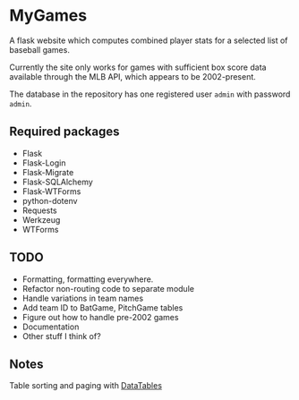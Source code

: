 # MyGames
A flask website which computes combined player stats for a selected list of baseball games.  

Currently the site only works for games with sufficient box score data available through the MLB API, which appears to be 2002-present.  

The database in the repository has one registered user `admin` with password `admin`.

## Required packages
- Flask
- Flask-Login
- Flask-Migrate
- Flask-SQLAlchemy
- Flask-WTForms
- python-dotenv
- Requests
- Werkzeug
- WTForms

## TODO
- Formatting, formatting everywhere.
- Refactor non-routing code to separate module
- Handle variations in team names
- Add team ID to BatGame, PitchGame tables
- Figure out how to handle pre-2002 games
- Documentation
- Other stuff I think of?

## Notes
Table sorting and paging with [DataTables](https://datatables.net/)
